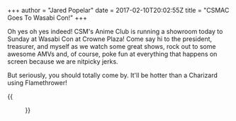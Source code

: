+++
author = "Jared Popelar"
date = 2017-02-10T20:02:55Z
title = "CSMAC Goes To Wasabi Con!"
+++


Oh yes oh yes indeed! CSM's Anime Club is running a showroom today to Sunday at Wasabi Con at Crowne Plaza! Come say hi to the president, treasurer, and myself as we watch some great shows, rock out to some awesome AMVs and, of course, poke fun at everything that happens on screen because we are nitpicky jerks.

But seriously, you should totally come by. It'll be hotter than a Charizard using Flamethrower!

{{<figure src="https://i.imgur.com/wthjHmq.png" caption="*Do you like your evil henchmen rare or well done?*">}}

